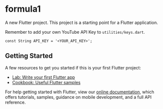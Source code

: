# formula1

A new Flutter project. This project is a starting point for a Flutter application.

Remember to add your own YouTube API Key to `utilities/keys.dart`.

`const String API_KEY = '<YOUR_API_KEY>';`

## Getting Started

A few resources to get you started if this is your first Flutter project:

- [Lab: Write your first Flutter app](https://flutter.dev/docs/get-started/codelab)
- [Cookbook: Useful Flutter samples](https://flutter.dev/docs/cookbook)

For help getting started with Flutter, view our
[online documentation](https://flutter.dev/docs), which offers tutorials,
samples, guidance on mobile development, and a full API reference.
